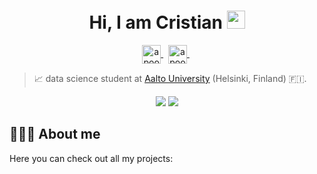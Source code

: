 <h1 align="center">
  Hi, I am Cristian 
  <img src="https://github.com/TheDudeThatCode/TheDudeThatCode/blob/master/Assets/Hi.gif" width="29px">
</h1>

<p align="center">
<a href="https://www.linkedin.com/in/cristianabrante/" target="blank">
    <img align="center" src="https://cdn.jsdelivr.net/npm/simple-icons@3.0.1/icons/linkedin.svg" alt="apoorv__tyagi" height="30" width="30" />
</a>&nbsp;
<a href="https://twitter.com/CristianAbrante" target="blank">
    <img align="center" src="https://cdn.jsdelivr.net/npm/simple-icons@3.0.1/icons/twitter.svg" alt="apoorv__tyagi" height="30" width="30" />
</a>&nbsp;

</p>

> 📈 data science student at [Aalto University](www.aalto.fi/en) (Helsinki, Finland) 🇫🇮.

<div align="center">
    <img src="https://github-readme-stats.vercel.app/api/top-langs/?username=CristianAbrante&layout=compact&theme=solarized-light"/>
    <img src="https://github-readme-stats.vercel.app/api?username=CristianAbrante&show_icons=true&theme=solarized-light&hide=issues,prs"/>
</div>

## 👨🏻‍💻 About me

Here you can check out all my projects:
